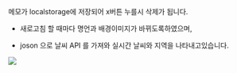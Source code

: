 메모가 localstorage에 저장되어 x버튼 누를시 삭제가 됩니다. 

- 새로고침 할 때마다 명언과 배경이미지가 바뀌도록하였으며,

- joson 으로 날씨 API 를 가져와 실시간 날씨와 지역을
나타내고있습니다.
<img  src="https://github.com/qjagkrdldi/chromeapp/blob/main/Documents/Toy_TodoList/chrome.png"/>

